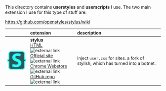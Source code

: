 This directory contains **userstyles** and **userscripts** I use. The two main extension I use for this type of stuff are:  

https://github.com/openstyles/stylus/wiki


|   | extension | description |
|:-:|:----------|:------------|
|![](/img/stylusicon.png)|**stylus**</br>[HTML](https://learn.freecodecamp.org/responsive-web-design/basic-html-and-html5) ![external link](https://user-images.githubusercontent.com/136959/44433186-de548e80-a56a-11e8-8947-d3331bd6d7a1.png)<br/>[Official site][stylus-site] ![external link](https://user-images.githubusercontent.com/136959/44433186-de548e80-a56a-11e8-8947-d3331bd6d7a1.png)<br/>[Chrome Webstore][stylus-chrome] ![external link](https://user-images.githubusercontent.com/136959/44433186-de548e80-a56a-11e8-8947-d3331bd6d7a1.png)<br/>[GitHub repo][stylus-github] ![external link](https://user-images.githubusercontent.com/136959/44433186-de548e80-a56a-11e8-8947-d3331bd6d7a1.png)| Inject `user.css` for sites. a fork of stylish, which has turned into a botnet. 

[external link]:https://user-images.githubusercontent.com/136959/44433186-de548e80-a56a-11e8-8947-d3331bd6d7a1.png
[stylus-chrome]: https://chrome.google.com/webstore/detail/stylus/clngdbkpkpeebahjckkjfobafhncgmne (Chrome Webstore)
[stylus-site]: https://add0n.com/stylus.html (Official site)
[stylus-github]: https://github.com/openstyles/stylus/ (GitHub repo)
